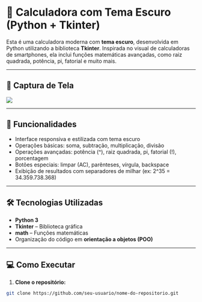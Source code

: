 # 🧮 Calculadora com Tema Escuro (Python + Tkinter)

Esta é uma calculadora moderna com **tema escuro**, desenvolvida em Python utilizando a biblioteca **Tkinter**. Inspirada no visual de calculadoras de smartphones, 
ela inclui funções matemáticas avançadas, como raiz quadrada, potência, pi, fatorial e muito mais.

---

## 📸 Captura de Tela

<img src="![image](https://github.com/user-attachments/assets/77a8dd93-f3e5-4557-9e7c-db2e01083b34)
">

---

## 🚀 Funcionalidades

- Interface responsiva e estilizada com tema escuro
- Operações básicas: soma, subtração, multiplicação, divisão
- Operações avançadas: potência (^), raiz quadrada, pi, fatorial (!), porcentagem
- Botões especiais: limpar (AC), parênteses, vírgula, backspace
- Exibição de resultados com separadores de milhar (ex: 2^35 = 34.359.738.368)

---

## 🛠️ Tecnologias Utilizadas

- **Python 3**
- **Tkinter** – Biblioteca gráfica
- **math** – Funções matemáticas
- Organização do código em **orientação a objetos (POO)**

---

## 💻 Como Executar

1. **Clone o repositório:**

```bash
git clone https://github.com/seu-usuario/nome-do-repositorio.git
